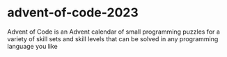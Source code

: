 # advent-of-code-2023
Advent of Code is an Advent calendar of small programming puzzles for a variety of skill sets and skill levels that can be solved in any programming language you like
